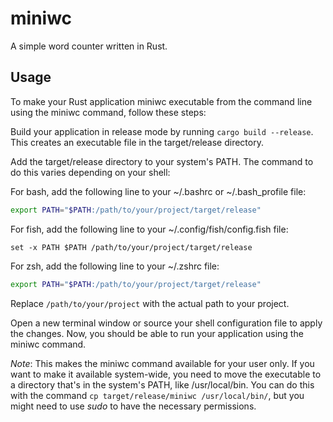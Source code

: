 # miniwc

A simple word counter written in Rust.

## Usage

To make your Rust application miniwc executable from the command line using the miniwc command, follow these steps:

Build your application in release mode by running `cargo build --release`. This creates an executable file in the target/release directory.

Add the target/release directory to your system's PATH. The command to do this varies depending on your shell:

For bash, add the following line to your ~/.bashrc or ~/.bash_profile file:
``` bash
export PATH="$PATH:/path/to/your/project/target/release"
```
For fish, add the following line to your ~/.config/fish/config.fish file:
``` fish
set -x PATH $PATH /path/to/your/project/target/release
```
For zsh, add the following line to your ~/.zshrc file:
``` zsh
export PATH="$PATH:/path/to/your/project/target/release"
```
Replace `/path/to/your/project` with the actual path to your project.

Open a new terminal window or source your shell configuration file to apply the changes. Now, you should be able to run your application using the miniwc command.

*Note*: This makes the miniwc command available for your user only. If you want to make it available system-wide, you need to move the executable to a directory that's in the system's PATH, like /usr/local/bin. You can do this with the command `cp target/release/miniwc /usr/local/bin/`, but you might need to use *sudo* to have the necessary permissions.
